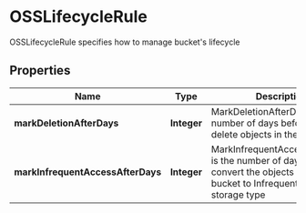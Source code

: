 

# OSSLifecycleRule

OSSLifecycleRule specifies how to manage bucket's lifecycle
## Properties

Name | Type | Description | Notes
------------ | ------------- | ------------- | -------------
**markDeletionAfterDays** | **Integer** | MarkDeletionAfterDays is the number of days before we delete objects in the bucket |  [optional]
**markInfrequentAccessAfterDays** | **Integer** | MarkInfrequentAccessAfterDays is the number of days before we convert the objects in the bucket to Infrequent Access (IA) storage type |  [optional]



